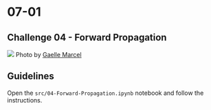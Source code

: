 # 07-01

## Challenge 04 - Forward Propagation

![](https://images.unsplash.com/photo-1478796415026-3c85ee65975e?ixlib=rb-1.2.1&ixid=eyJhcHBfaWQiOjEyMDd9&auto=format&fit=crop&w=1050&q=80)
Photo by [Gaelle Marcel](https://unsplash.com/photos/gIj7RJPAkJA)


## Guidelines

Open the `src/04-Forward-Propagation.ipynb` notebook and follow the instructions.